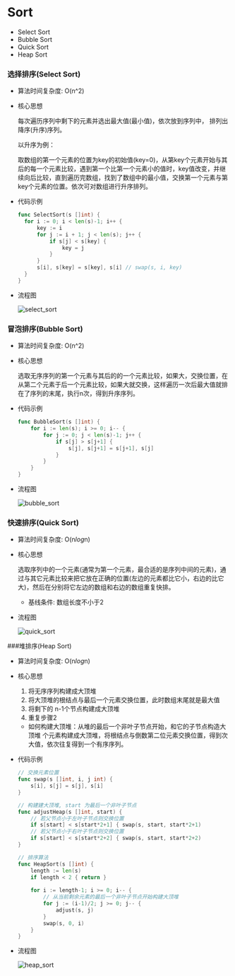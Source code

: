 # Sort

- Select Sort
- Bubble Sort
- Quick Sort
- Heap Sort

### 选择排序(Select Sort)

- 算法时间复杂度: O(n^2)

- 核心思想

  每次遍历序列中剩下的元素并选出最大值(最小值)，依次放到序列中， 排列出降序(升序)序列。

  以升序为例：

  取数组的第一个元素的位置为key的初始值(key=0)，从第key个元素开始与其后的每一个元素比较，遇到第一个比第一个元素小的值时，key值改变，并继续向后比较，直到遍历完数组，找到了数组中的最小值，交换第一个元素与第key个元素的位置。依次可对数组进行升序排列。

- 代码示例

  ```go
  func SelectSort(s []int) {
  	for i := 0; i < len(s)-1; i++ {
  		key := i
  		for j := i + 1; j < len(s); j++ {
  			if s[j] < s[key] {
  				key = j
  			}
  		}
  		s[i], s[key] = s[key], s[i] // swap(s, i, key)
  	}
  }
  ```

- 流程图

  ![select_sort](./images/select_sort.png)

### 冒泡排序(Bubble Sort)

- 算法时间复杂度: O(n^2)

- 核心思想

  选取无序序列的第一个元素与其后的的一个元素比较，如果大，交换位置，在从第二个元素于后一个元素比较，如果大就交换，这样遍历一次后最大值就排在了序列的末尾，执行n次，得到升序序列。

- 代码示例

  ```go
  func BubbleSort(s []int) {
      for i := len(s); i >= 0; i-- {
          for j := 0; j < len(s)-1; j++ {
              if s[j] > s[j+1] {
                  s[j], s[j+1] = s[j+1], s[j]
              }
          }
      }
  }
  ```

- 流程图

  ![bubble_sort](./images/bubble_sort.png)

### 快速排序(Quick Sort)

- 算法时间复杂度: O(n*log*n)

- 核心思想

  选取序列中的一个元素(通常为第一个元素，最合适的是序列中间的元素)，通过与其它元素比较来把它放在正确的位置(左边的元素都比它小，右边的比它大)，然后在分别将它左边的数组和右边的数组重复快排。

  - 基线条件: 数组长度不小于2

- 流程图

  ![quick_sort](./images/quick_sort.png)

###堆排序(Heap Sort)

- 算法时间复杂度: O(n*log*n)

- 核心思想

  1. 将无序序列构建成大顶堆
  2. 将大顶堆的根结点与最后一个元素交换位置，此时数组末尾就是最大值
  3. 将剩下的 n-1个节点构建成大顶堆
  4. 重复步骤2

  - 如何构建大顶堆：从堆的最后一个非叶子节点开始，和它的子节点构造大顶堆 个元素构建成大顶堆，将根结点与倒数第二位元素交换位置，得到次大值，依次往复得到一个有序序列。

- 代码示例

  ```go
  // 交换元素位置
  func swap(s []int, i, j int) {
      s[i], s[j] = s[j], s[i]
  }
  
  // 构建建大顶堆, start 为最后一个非叶子节点
  func adjustHeap(s []int, start) {
      // 若父节点小于左叶子节点则交换位置
      if s[start] < s[start*2+1] { swap(s, start, start*2+1)
      // 若父节点小于右叶子节点则交换位置
      if s[start] < s[start*2+2] { swap(s, start, start*2+2)
  }
  
  // 排序算法
  func HeapSort(s []int) {
      length := len(s)
      if length < 2 { return }
      
      for i := length-1; i >= 0; i-- {
          // 从当前剩余元素的最后一个非叶子节点开始构建大顶堆
          for j := (i-1)/2; j >= 0; j-- {
              adjust(s, j)
          }
          swap(s, 0, i)
      }
  }
  ```

- 流程图

  ![heap_sort](./images/heap_sort.png)